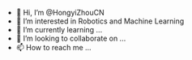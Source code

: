 - 👋 Hi, I’m @HongyiZhouCN
- 👀 I’m interested in Robotics and Machine Learning
- 🌱 I’m currently learning ...
- 💞️ I’m looking to collaborate on ...
- 📫 How to reach me ...

<!---
HongyiZhouCN/HongyiZhouCN is a ✨ special ✨ repository because its `README.md` (this file) appears on your GitHub profile.
You can click the Preview link to take a look at your changes.
--->
